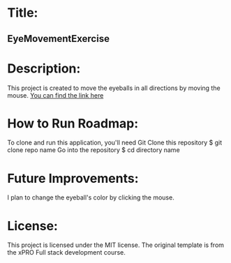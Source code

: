 # Title:
## EyeMovementExercise
# Description:
This project is created to move the eyeballs in all directions by moving the mouse.
[You can find the link here](https://hema35.github.io/EyeMovementExercise/)
# How to Run Roadmap:
To clone and run this application, you'll need Git
Clone this repository $ git clone repo name
Go into the repository $ cd directory name
# Future Improvements:
I plan to change the eyeball's color by clicking the mouse.
# License:
This project is licensed under the MIT license. The original template is from the xPRO Full stack development course.

